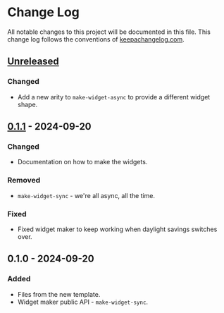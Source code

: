 # Change Log
All notable changes to this project will be documented in this file. This change log follows the conventions of [keepachangelog.com](http://keepachangelog.com/).

## [Unreleased]
### Changed
- Add a new arity to `make-widget-async` to provide a different widget shape.

## [0.1.1] - 2024-09-20
### Changed
- Documentation on how to make the widgets.

### Removed
- `make-widget-sync` - we're all async, all the time.

### Fixed
- Fixed widget maker to keep working when daylight savings switches over.

## 0.1.0 - 2024-09-20
### Added
- Files from the new template.
- Widget maker public API - `make-widget-sync`.

[Unreleased]: https://sourcehost.site/your-name/clojure-mutabilidade-atomos-e-refs/compare/0.1.1...HEAD
[0.1.1]: https://sourcehost.site/your-name/clojure-mutabilidade-atomos-e-refs/compare/0.1.0...0.1.1
